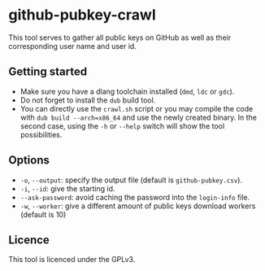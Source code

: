 github-pubkey-crawl
===================

This tool serves to gather all public keys on GitHub as well as their
corresponding user name and user id.

Getting started
---------------

* Make sure you have a dlang toolchain installed (`dmd`, `ldc` or `gdc`).
* Do not forget to install the `dub` build tool.
* You can directly use the `crawl.sh` script or you may compile the code with
  `dub build --arch=x86_64` and use the newly created binary. In the second
  case, using the `-h` or `--help` switch will show the tool possibilities.

Options
-------

* `-o`, `--output`: specify the output file (default is `github-pubkey.csv`).
* `-i`, `--id`: give the starting id.
* `--ask-password`: avoid caching the password into the `login-info` file.
* `-w`, `--worker`: give a different amount of public keys download workers
  (default is 10)

Licence
-------

This tool is licenced under the GPLv3.
